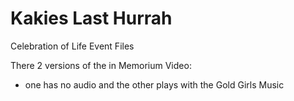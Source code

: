 # Kakies Last Hurrah
Celebration of Life Event Files

There 2 versions of the in Memorium Video: 
  - one has no audio and the other plays with the Gold Girls Music
